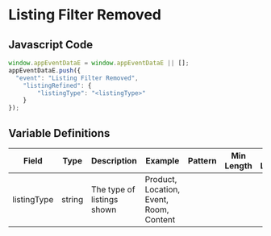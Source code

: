 # Listing Filter Removed

### 

## Javascript Code
```js
window.appEventDataE = window.appEventDataE || [];
appEventDataE.push({
  "event": "Listing Filter Removed",
    "listingRefined": {
        "listingType": "<listingType>"
    }
});
```

## Variable Definitions

|Field|Type|Description|Example|Pattern|Min Length|Max Length|Minimum|Maximum|Multiple Of|
| --- | --- | --- | --- | --- | --- | --- | --- | --- | --- |
|listingType|string|The type of listings shown|Product, Location, Event, Room, Content|||||||




